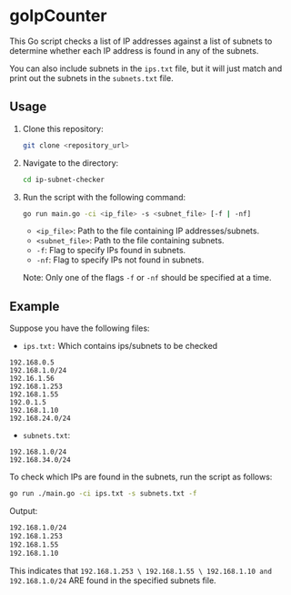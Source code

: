 # goIpCounter

This Go script checks a list of IP addresses against a list of subnets to determine whether each IP address is found in any of the subnets.

You can also include subnets in the `ips.txt` file, but it will just match and print out the subnets in the `subnets.txt` file.

## Usage

1. Clone this repository:
    ```bash
    git clone <repository_url>
    ```

2. Navigate to the directory:
    ```bash
    cd ip-subnet-checker
    ```

3. Run the script with the following command:

    ```bash
    go run main.go -ci <ip_file> -s <subnet_file> [-f | -nf]
    ```

    - `<ip_file>`: Path to the file containing IP addresses/subnets.
    - `<subnet_file>`: Path to the file containing subnets.
    - `-f`: Flag to specify IPs found in subnets.
    - `-nf`: Flag to specify IPs not found in subnets.

    Note: Only one of the flags `-f` or `-nf` should be specified at a time.

## Example

Suppose you have the following files:

- `ips.txt:` Which contains ips/subnets to be checked
```
192.168.0.5
192.168.1.0/24
192.16.1.56
192.168.1.253
192.168.1.55
192.0.1.5
192.168.1.10
192.168.24.0/24
```
- `subnets.txt`: 
```
192.168.1.0/24
192.168.34.0/24
```

To check which IPs are found in the subnets, run the script as follows:

```bash
go run ./main.go -ci ips.txt -s subnets.txt -f
```
Output:
```bash
192.168.1.0/24
192.168.1.253
192.168.1.55
192.168.1.10
```
This indicates that `192.168.1.253 \ 192.168.1.55 \ 192.168.1.10 and 192.168.1.0/24` ARE found in the specified subnets file.